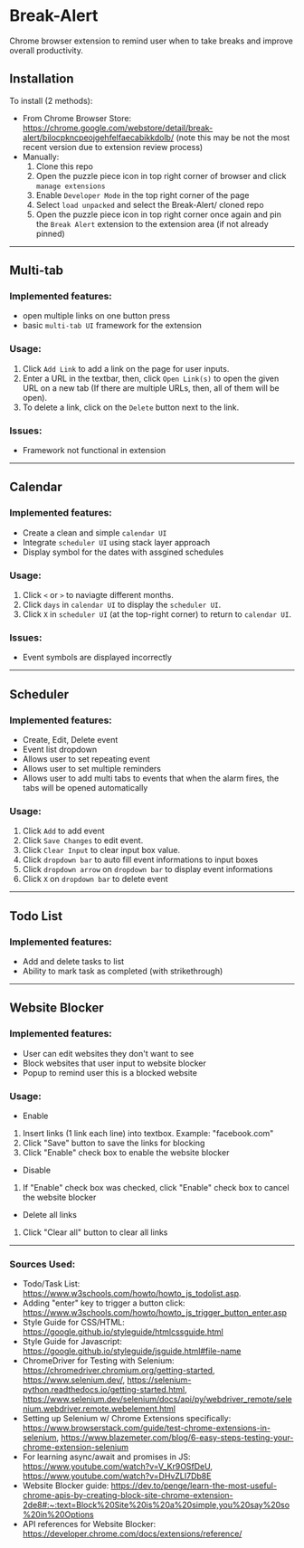 # Break-Alert
Chrome browser extension to remind user when to take breaks and improve overall productivity.

##  Installation
To install (2 methods):
- From Chrome Browser Store: https://chrome.google.com/webstore/detail/break-alert/bilocpkncpeojgehfelfaecabikkdolb/ (note this may be not the most recent version due to extension review process)
- Manually: 
  1. Clone this repo
  2. Open the puzzle piece icon in top right corner of browser and click `manage extensions`
  3. Enable `Developer Mode` in the top right corner of the page
  4. Select `load unpacked` and select the Break-Alert/ cloned repo
  5. Open the puzzle piece icon in top right corner once again and pin the `Break Alert` extension to the extension area (if not already pinned)

---

##  Multi-tab
### Implemented features:
- open multiple links on one button press
- basic `multi-tab UI` framework for the extension

### Usage:
1. Click `Add Link` to add a link on the page for user inputs.
2. Enter a URL in the textbar, then, click `Open Link(s)` to open the given URL on a new tab (If there are multiple URLs, then, all of them will be open).
3. To delete a link, click on the `Delete` button next to the link.

### Issues:
  - Framework not functional in extension

---

##  Calendar
### Implemented features:
- Create a clean and simple `calendar UI`
- Integrate `scheduler UI` using stack layer approach
- Display symbol for the dates with assgined schedules

### Usage:
1. Click `<` or `>` to naviagte different months.
2. Click `days` in `calendar UI` to display the `scheduler UI`.
3. Click `X` in `scheduler UI` (at the top-right corner) to return to `calendar UI`.

### Issues:
  - Event symbols are displayed incorrectly

---

##  Scheduler
### Implemented features:
- Create, Edit, Delete event 
- Event list dropdown
- Allows user to set repeating event
- Allows user to set multiple reminders
- Allows user to add multi tabs to events that when the alarm fires, the tabs will be opened automatically

### Usage:
1. Click `Add` to add event
2. Click `Save Changes` to edit event.
3. Click `Clear Input` to clear input box value.
4. Click `dropdown bar` to auto fill event informations to input boxes
5. Click `dropdown arrow` on `dropdown bar` to display event informations
6. Click `X` on `dropdown bar` to delete event

---

## Todo List
### Implemented features:
- Add and delete tasks to list
- Ability to mark task as completed (with strikethrough)

---

##  Website Blocker
### Implemented features:
- User can edit websites they don't want to see
- Block websites that user input to website blocker
- Popup to remind user this is a blocked website

### Usage:
- Enable
1. Insert links (1 link each line) into textbox. Example: "facebook.com"
2. Click "Save" button to save the links for blocking
3. Click "Enable" check box to enable the website blocker
- Disable
1. If "Enable" check box was checked, click "Enable" check box to cancel the website blocker
- Delete all links
1. Click "Clear all" button to clear all links
---

### Sources Used:
* Todo/Task List: https://www.w3schools.com/howto/howto_js_todolist.asp.
* Adding "enter" key to trigger a button click: https://www.w3schools.com/howto/howto_js_trigger_button_enter.asp
* Style Guide for CSS/HTML: https://google.github.io/styleguide/htmlcssguide.html
* Style Guide for Javascript: https://google.github.io/styleguide/jsguide.html#file-name
* ChromeDriver for Testing with Selenium: https://chromedriver.chromium.org/getting-started, https://www.selenium.dev/, https://selenium-python.readthedocs.io/getting-started.html, https://www.selenium.dev/selenium/docs/api/py/webdriver_remote/selenium.webdriver.remote.webelement.html
* Setting up Selenium w/ Chrome Extensions specifically: https://www.browserstack.com/guide/test-chrome-extensions-in-selenium, https://www.blazemeter.com/blog/6-easy-steps-testing-your-chrome-extension-selenium
* For learning async/await and promises in JS: https://www.youtube.com/watch?v=V_Kr9OSfDeU, https://www.youtube.com/watch?v=DHvZLI7Db8E
* Website Blocker guide: https://dev.to/penge/learn-the-most-useful-chrome-apis-by-creating-block-site-chrome-extension-2de8#:~:text=Block%20Site%20is%20a%20simple,you%20say%20so%20in%20Options
* API references for Website Blocker: https://developer.chrome.com/docs/extensions/reference/
